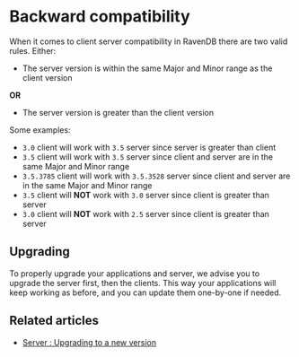 # Backward compatibility

When it comes to client server compatibility in RavenDB there are two valid rules. Either:

 * The server version is within the same Major and Minor range as the client version

**OR**

 * The server version is greater than the client version

Some examples:

 * `3.0` client will work with `3.5` server since server is greater than client
 * `3.5` client will work with `3.5` server since client and server are in the same Major and Minor range
 * `3.5.3785` client will work with `3.5.3528` server since client and server are in the same Major and Minor range
 * `3.5` client will **NOT** work with `3.0` server since client is greater than server
 * `3.0` client will **NOT** work with `2.5` server since client is greater than server

## Upgrading

To properly upgrade your applications and server, we advise you to upgrade the server first, then the clients. This way your applications will keep working as before, and you can update them one-by-one if needed.

## Related articles

- [Server : Upgrading to a new version](../../server/installation/upgrading-to-new-version)
